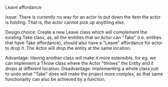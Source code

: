Leave affordance

Issue: There is currently no way for an actor to put down the item the actor is holding. That is, the actor cannot pick up anything else.

Design choice:
Create a new Leave class which will complement the existing Take class, as, all the enitities that an Actor can "Take" (i.e. entities that have Take affordance), should also have a "Leave" affordance for actor to drop it. The Actor will drop the entity at the same location.

Advantage:
Having another class will make it more extensible, for eg. we can implement a Throw class where the Actor "throws" the Entity and it drops at different location.
Disadvantage:
Implementing a whole class just to undo what "Take" does will make the project more complex, as that same functionality can also be achieved by a function.